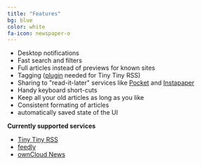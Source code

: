 ```yaml
---
title: "Features"
bg: blue
color: white
fa-icon: newspaper-o
---
```

*   Desktop notifications
*   Fast search and filters
*   Full articles instead of previews for known sites
*   Tagging ([plugin](http://bazaar.launchpad.net/~eviltwin1/feedreader/master/download/head:/ttrsslabelsplugin.7z-20150726153130-0ycs31jwhm5l3dg6-1/tt-rss-labels-plugin.7z) needed for Tiny Tiny RSS)
*   Sharing to "read-it-later" services like [Pocket](http://getpocket.com/) and [Instapaper](https://www.instapaper.com/)
*   Handy keyboard short-cuts
*   Keep all your old articles as long as you like
*   Consistent formating of articles
*   automatically saved state of the UI


**Currently supported services**

*   [Tiny Tiny RSS](https://tt-rss.org/)
*   [feedly](http://feedly.com/)
*   [ownCloud News](https://github.com/owncloud/news/blob/master/README.md)
